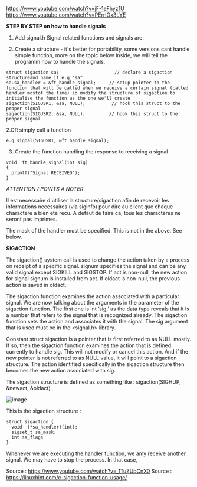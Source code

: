 https://www.youtube.com/watch?v=jF-1eFhyz1U  
https://www.youtube.com/watch?v=PErrlOx3LYE

**STEP BY STEP on how to handle signals**  

1. Add signal.h
Signal related functions and signals are.

2. Create a structure - it's better for portability, some versions cant handle simple function, more on the topic below
Inside, we will tell the programm how to handle the signals.

```
struct sigaction sa;                     // declare a sigaction structureand name it e.g "sa"
sa.sa_handler = &ft_handle_signal;     // setup pointer to the function that will be called when we receive a certain signal (called handler mostof the time) so modify the structure of sigaction to initialise the function as the one we'll create
sigaction(SIGUSR1, &sa, NULL);          // hook this struct to the proper signal 
sigaction(SIGUSR2, &sa, NULL);         // hook this struct to the proper signal 
```

2.OR simply call a function 

```
e.g signal(SIGUSR1, &ft_handle_signal);
```

3. Create the function handling the response to receiving a signal

```
void  ft_handle_signal(int sig)
{
  printf("Signal RECEIVED");
}
```

*ATTENTION / POINTS A NOTER*

Il est necessaire d'utiliser la structure/sigaction afin de recevoir les informations necessaires (via siginfo) pour dire au client que chaque charactere a bien ete recu. A defaut de faire ca, tous les characteres ne seront pas imprimes.

The mask of the handler must be specified. This is not in the above. See below.  

**SIGACTION**  

The sigaction() system call is used to change the action taken by a process on receipt of a specific signal.
signum specifies the signal and can be any valid signal except SIGKILL and SIGSTOP. If act is non-null, the new action for signal signum is installed from act. If oldact is non-null, the previous action is saved in oldact.

The sigaction function examines the action associated with a particular signal. We are now talking about the arguments in the parameter of the sigaction function. The first one is int ‘sig,’ as the data type reveals that it is a number that refers to the signal that is recognized already. The sigaction function sets the action and associates it with the signal. The sig argument that is used must be in the <signal.h> library.

Constant struct sigaction is a pointer that is first referred to as NULL mostly. If so, then the sigaction function examines the action that is defined currently to handle sig. This will not modify or cancel this action. And if the new pointer is not referred to as NULL value, it will point to a sigaction structure. The action identified specifically in the sigaction structure then becomes the new action associated with sig.

The sigaction structure is defined as something like : sigaction(SIGHUP, &newact, &oldact)

![image](https://user-images.githubusercontent.com/113340699/209142659-fed36bc9-0045-443c-96ad-a23e02dc47f6.png)


This is the sigaction structure : 

```
struct sigaction {
  void  (*sa_handler)(int);
  sigset_t sa_mask;
  int sa_flags
}
```

Whenever we are executing the handler function, we amy receive another signal. We may have to stop the process. In that case,  

Source : https://www.youtube.com/watch?v=_1TuZUbCnX0
Source : https://linuxhint.com/c-sigaction-function-usage/
